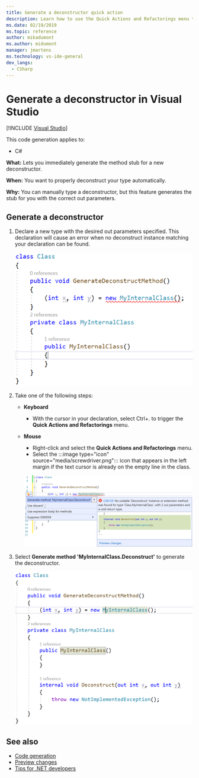 ```yaml
---
title: Generate a deconstructor quick action
description: Learn how to use the Quick Actions and Refactorings menu to immediately generate the method stub for a new deconstructor.
ms.date: 02/19/2019
ms.topic: reference
author: mikadumont 
ms.author: midumont 
manager: jmartens
ms.technology: vs-ide-general
dev_langs:
  - CSharp
---
```

# Generate a deconstructor in Visual Studio

 [!INCLUDE [Visual Studio](~/includes/applies-to-version/vs-windows-only.md)]

This code generation applies to:

- C#

**What:** Lets you immediately generate the method stub for a new deconstructor.

**When:** You want to properly deconstruct your type automatically.

**Why:** You can manually type a deconstructor, but this feature generates the stub for you with the correct out parameters.

## Generate a deconstructor

1. Declare a new type with the desired out parameters specified. This declaration will cause an error when no deconstruct instance matching your declaration can be found.

   ![Missing deconstructor error](media/deconstruct.png)

2. Take one of the following steps:

   - **Keyboard**
      - With the cursor in your declaration, select Ctrl+. to trigger the **Quick Actions and Refactorings** menu.
   - **Mouse**
      - Right-click and select the **Quick Actions and Refactorings** menu.
      - Select the :::image type="icon" source="media/screwdriver.png"::: icon that appears in the left margin if the text cursor is already on the empty line in the class.

      ![Generate deconstructor code fix](media/deconstruct-codefix.png)

3. Select **Generate method 'MyInternalClass.Deconstruct'** to generate the deconstructor.

   ![Resulting deconstructor code](media/deconstruct-result.png)

## See also

- [Code generation](../code-generation-in-visual-studio.md)
- [Preview changes](../../ide/preview-changes.md)
- [Tips for .NET developers](../csharp-developer-productivity.md)
